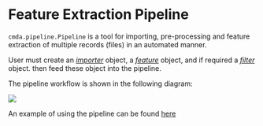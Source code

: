 # Feature Extraction Pipeline

```cmda.pipeline.Pipeline``` is a tool for importing, pre-processing and feature extraction of multiple records (files) in an automated manner.

User must create an [*importer*](./import_data.md) object, a [*feature*](./feature_object.md) object, and if required a [*filter*](./filter_object.md) object. then feed these object into the pipeline.

The pipeline workflow is shown in the following diagram:

![](img/pipeline.png)

An example of using the pipeline can be found [here](../examples/pipeline.ipynb)